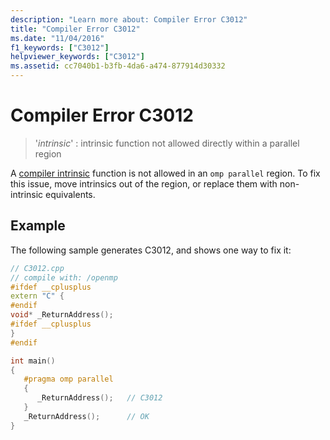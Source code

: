 ```yaml
---
description: "Learn more about: Compiler Error C3012"
title: "Compiler Error C3012"
ms.date: "11/04/2016"
f1_keywords: ["C3012"]
helpviewer_keywords: ["C3012"]
ms.assetid: cc7040b1-b3fb-4da6-a474-877914d30332
---
```

# Compiler Error C3012

> '*intrinsic*' : intrinsic function not allowed directly within a parallel region

A [compiler intrinsic](../../intrinsics/compiler-intrinsics.md) function is not allowed in an `omp parallel` region. To fix this issue, move intrinsics out of the region, or replace them with non-intrinsic equivalents.

## Example

The following sample generates C3012, and shows one way to fix it:

```cpp
// C3012.cpp
// compile with: /openmp
#ifdef __cplusplus
extern "C" {
#endif
void* _ReturnAddress();
#ifdef __cplusplus
}
#endif

int main()
{
   #pragma omp parallel
   {
      _ReturnAddress();   // C3012
   }
   _ReturnAddress();      // OK
}
```

